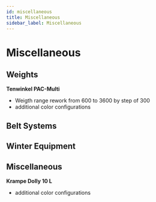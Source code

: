 ```yaml
---
id: miscellaneous
title: Miscellaneous
sidebar_label: Miscellaneous
---
```

# Miscellaneous

## Weights

**Tenwinkel PAC-Multi**
- Weigth range rework from 600 to 3600 by step of 300
- additional color configurations

## Belt Systems



## Winter Equipment



## Miscellaneous

**Krampe Dolly 10 L**
- additional color configurations
